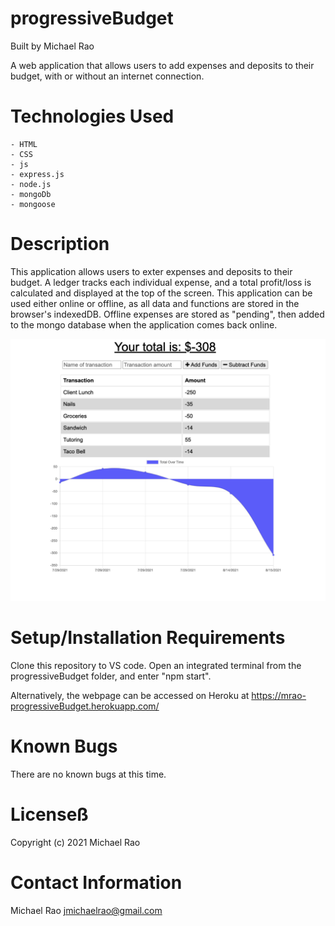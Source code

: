 # progressiveBudget

Built by Michael Rao

A web application that allows users to add expenses and deposits to their budget, with or without an internet connection.

# Technologies Used

    - HTML
    - CSS
    - js
    - express.js
    - node.js
    - mongoDb
    - mongoose

# Description

This application allows users to exter expenses and deposits to their budget. A ledger tracks each individual expense, and a total profit/loss is calculated and displayed at the top of the screen. This application can be used either online or offline, as all data and functions are stored in the browser's indexedDB. Offline expenses are stored as "pending", then added to the mongo database when the application comes back online.

![app screenshot](public/assets/screenShot.png "App Screenshot")

# Setup/Installation Requirements

Clone this repository to VS code. Open an integrated terminal from the progressiveBudget folder, and enter "npm start".

Alternatively, the webpage can be accessed on Heroku at https://mrao-progressiveBudget.herokuapp.com/

# Known Bugs

There are no known bugs at this time.

# Licenseß

Copyright (c) 2021 Michael Rao

# Contact Information

Michael Rao jmichaelrao@gmail.com
